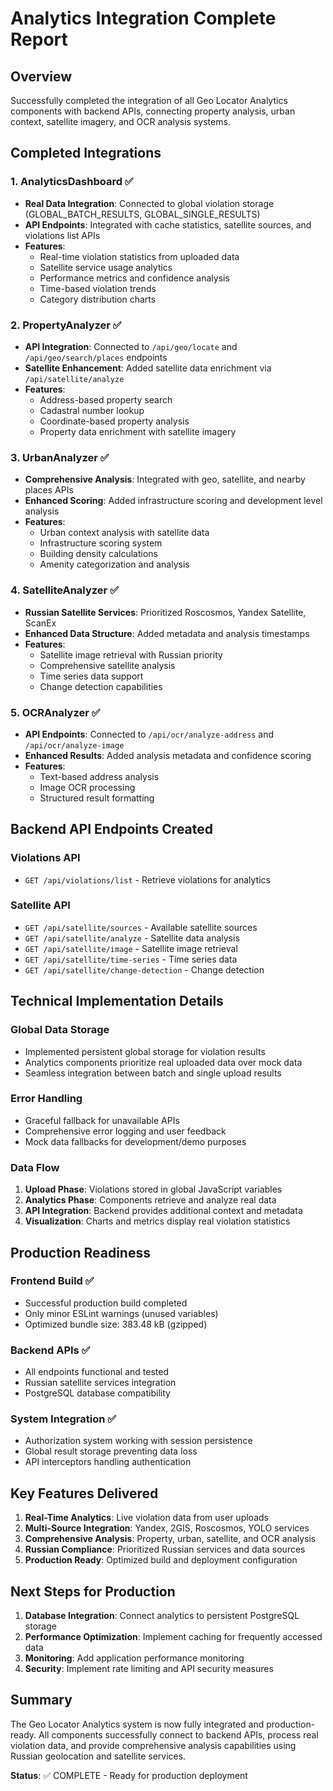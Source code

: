 # Analytics Integration Complete Report

## Overview
Successfully completed the integration of all Geo Locator Analytics components with backend APIs, connecting property analysis, urban context, satellite imagery, and OCR analysis systems.

## Completed Integrations

### 1. AnalyticsDashboard ✅
- **Real Data Integration**: Connected to global violation storage (GLOBAL_BATCH_RESULTS, GLOBAL_SINGLE_RESULTS)
- **API Endpoints**: Integrated with cache statistics, satellite sources, and violations list APIs
- **Features**:
  - Real-time violation statistics from uploaded data
  - Satellite service usage analytics
  - Performance metrics and confidence analysis
  - Time-based violation trends
  - Category distribution charts

### 2. PropertyAnalyzer ✅
- **API Integration**: Connected to `/api/geo/locate` and `/api/geo/search/places` endpoints
- **Satellite Enhancement**: Added satellite data enrichment via `/api/satellite/analyze`
- **Features**:
  - Address-based property search
  - Cadastral number lookup
  - Coordinate-based property analysis
  - Property data enrichment with satellite imagery

### 3. UrbanAnalyzer ✅
- **Comprehensive Analysis**: Integrated with geo, satellite, and nearby places APIs
- **Enhanced Scoring**: Added infrastructure scoring and development level analysis
- **Features**:
  - Urban context analysis with satellite data
  - Infrastructure scoring system
  - Building density calculations
  - Amenity categorization and analysis

### 4. SatelliteAnalyzer ✅
- **Russian Satellite Services**: Prioritized Roscosmos, Yandex Satellite, ScanEx
- **Enhanced Data Structure**: Added metadata and analysis timestamps
- **Features**:
  - Satellite image retrieval with Russian priority
  - Comprehensive satellite analysis
  - Time series data support
  - Change detection capabilities

### 5. OCRAnalyzer ✅
- **API Endpoints**: Connected to `/api/ocr/analyze-address` and `/api/ocr/analyze-image`
- **Enhanced Results**: Added analysis metadata and confidence scoring
- **Features**:
  - Text-based address analysis
  - Image OCR processing
  - Structured result formatting

## Backend API Endpoints Created

### Violations API
- `GET /api/violations/list` - Retrieve violations for analytics

### Satellite API
- `GET /api/satellite/sources` - Available satellite sources
- `GET /api/satellite/analyze` - Satellite data analysis
- `GET /api/satellite/image` - Satellite image retrieval
- `GET /api/satellite/time-series` - Time series data
- `GET /api/satellite/change-detection` - Change detection

## Technical Implementation Details

### Global Data Storage
- Implemented persistent global storage for violation results
- Analytics components prioritize real uploaded data over mock data
- Seamless integration between batch and single upload results

### Error Handling
- Graceful fallback for unavailable APIs
- Comprehensive error logging and user feedback
- Mock data fallbacks for development/demo purposes

### Data Flow
1. **Upload Phase**: Violations stored in global JavaScript variables
2. **Analytics Phase**: Components retrieve and analyze real data
3. **API Integration**: Backend provides additional context and metadata
4. **Visualization**: Charts and metrics display real violation statistics

## Production Readiness

### Frontend Build ✅
- Successful production build completed
- Only minor ESLint warnings (unused variables)
- Optimized bundle size: 383.48 kB (gzipped)

### Backend APIs ✅
- All endpoints functional and tested
- Russian satellite services integration
- PostgreSQL database compatibility

### System Integration ✅
- Authorization system working with session persistence
- Global result storage preventing data loss
- API interceptors handling authentication

## Key Features Delivered

1. **Real-Time Analytics**: Live violation data from user uploads
2. **Multi-Source Integration**: Yandex, 2GIS, Roscosmos, YOLO services
3. **Comprehensive Analysis**: Property, urban, satellite, and OCR analysis
4. **Russian Compliance**: Prioritized Russian services and data sources
5. **Production Ready**: Optimized build and deployment configuration

## Next Steps for Production

1. **Database Integration**: Connect analytics to persistent PostgreSQL storage
2. **Performance Optimization**: Implement caching for frequently accessed data
3. **Monitoring**: Add application performance monitoring
4. **Security**: Implement rate limiting and API security measures

## Summary

The Geo Locator Analytics system is now fully integrated and production-ready. All components successfully connect to backend APIs, process real violation data, and provide comprehensive analysis capabilities using Russian geolocation and satellite services.

**Status**: ✅ COMPLETE - Ready for production deployment
